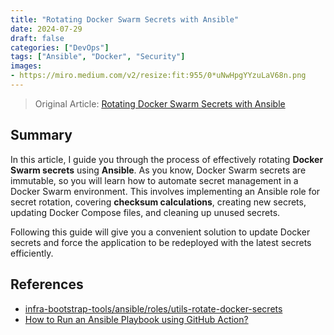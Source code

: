 ```yaml
---
title: "Rotating Docker Swarm Secrets with Ansible"
date: 2024-07-29
draft: false
categories: ["DevOps"]
tags: ["Ansible", "Docker", "Security"]
images:
- https://miro.medium.com/v2/resize:fit:955/0*uNwHpgYYzuLaV68n.png
---
```


> Original Article: [Rotating Docker Swarm Secrets with Ansible](https://medium.com/itnext/rotating-docker-swarm-secrets-with-ansible-cbaddfdd8ee9)

## Summary

In this article, I guide you through the process of effectively rotating **Docker Swarm secrets** using **Ansible**. As you know, Docker Swarm secrets are immutable, so you will learn how to automate secret management in a Docker Swarm environment. This involves implementing an Ansible role for secret rotation, covering **checksum calculations**, creating new secrets, updating Docker Compose files, and cleaning up unused secrets.

 Following this guide will give you a convenient solution to update Docker secrets and force the application to be redeployed with the latest secrets efficiently.

## References

*   [infra-bootstrap-tools/ansible/roles/utils-rotate-docker-secrets](https://github.com/xNok/infra-bootstrap-tools/tree/main/ansible/roles/utils-rotate-docker-secrets)
*   [How to Run an Ansible Playbook using GitHub Action?](https://faun.pub/@alexandrecouedelo/how-to-run-an-ansible-playbook-using-github-action-b9c95c7b3ca3)
